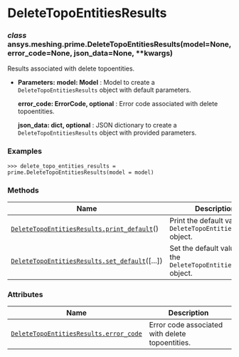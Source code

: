 <!-- vale off -->

# DeleteTopoEntitiesResults

<a id="ansys.meshing.prime.DeleteTopoEntitiesResults"></a>

### *class* ansys.meshing.prime.DeleteTopoEntitiesResults(model=None, error_code=None, json_data=None, \*\*kwargs)

Results associated with delete topoentities.

* **Parameters:**
  **model: Model**
  : Model to create a `DeleteTopoEntitiesResults` object with default parameters.

  **error_code: ErrorCode, optional**
  : Error code associated with delete topoentities.

  **json_data: dict, optional**
  : JSON dictionary to create a `DeleteTopoEntitiesResults` object with provided parameters.

### Examples

```pycon
>>> delete_topo_entities_results = prime.DeleteTopoEntitiesResults(model = model)
```

<!-- !! processed by numpydoc !! -->

### Methods

| Name | Description |
|-----------------------------------------------------------------------------------------------------------------------------------------------------------------------------|-------------------------------------------------------------------|
| [`DeleteTopoEntitiesResults.print_default`](ansys.meshing.prime.DeleteTopoEntitiesResults.print_default.md#ansys.meshing.prime.DeleteTopoEntitiesResults.print_default)()   | Print the default values of `DeleteTopoEntitiesResults` object.   |
| [`DeleteTopoEntitiesResults.set_default`](ansys.meshing.prime.DeleteTopoEntitiesResults.set_default.md#ansys.meshing.prime.DeleteTopoEntitiesResults.set_default)([...])    | Set the default values of the `DeleteTopoEntitiesResults` object. |

### Attributes

| Name | Description |
|------------------------------------------------------------------------------------------------------------------------------------------------------------------|---------------------------------------------------|
| [`DeleteTopoEntitiesResults.error_code`](ansys.meshing.prime.DeleteTopoEntitiesResults.error_code.md#ansys.meshing.prime.DeleteTopoEntitiesResults.error_code)   | Error code associated with delete topoentities.   |
<!-- vale on -->
